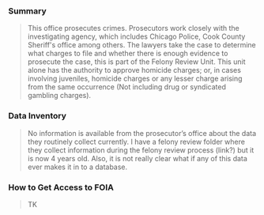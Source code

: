 ### Summary

> This office prosecutes crimes. Prosecutors work closely with the investigating agency, which includes Chicago Police, Cook County Sheriff's office among others. The lawyers take the case to determine what charges to file and whether there is enough evidence to prosecute the case, this is part of the Felony Review Unit.   This unit alone has the authority to approve homicide charges; or, in cases involving juveniles, homicide charges or any lesser charge arising from the same occurrence (Not including drug or syndicated gambling charges). 

### Data Inventory

> No information is available from the prosecutor’s office about the data they routinely collect currently. I have a felony review folder where they collect information during the felony review process (link?) but it is now 4 years old. Also, it is not really clear what if any of this data ever makes it in to a database.

### How to Get Access to FOIA

> TK